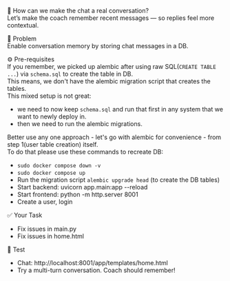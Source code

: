 💭 How can we make the chat a real conversation?  
Let’s make the coach remember recent messages — so replies feel more contextual.  


🎯 Problem  
Enable conversation memory by storing chat messages in a DB.  


⚙️ Pre-requisites  
If you remember, we picked up alembic after using raw SQL(`CREATE TABLE ...`) via `schema.sql` to create the table in DB.  
This means, we don't have the alembic migration script that creates the tables.  
This mixed setup is not great:  
- we need to now keep `schema.sql` and run that first in any system that we want to newly deploy in.  
- then we need to run the alembic migrations.  


Better use any one approach - let's go with alembic for convenience - from step 1(user table creation) itself.  
To do that please use these commands to recreate DB:  
- `sudo docker compose down -v`  
- `sudo docker compose up`  
- Run the migration script `alembic upgrade head` (to create the DB tables)
- Start backend: uvicorn app.main:app --reload
- Start frontend: python -m http.server 8001
- Create a user, login


✅ Your Task  
  - Fix issues in main.py
  - Fix issues in home.html 


🧪 Test  
  - Chat: http://localhost:8001/app/templates/home.html
  - Try a multi-turn conversation. Coach should remember!